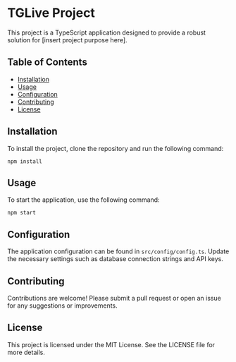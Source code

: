 # TGLive Project

This project is a TypeScript application designed to provide a robust solution for [insert project purpose here]. 

## Table of Contents
- [Installation](#installation)
- [Usage](#usage)
- [Configuration](#configuration)
- [Contributing](#contributing)
- [License](#license)

## Installation

To install the project, clone the repository and run the following command:

```
npm install
```

## Usage

To start the application, use the following command:

```
npm start
```

## Configuration

The application configuration can be found in `src/config/config.ts`. Update the necessary settings such as database connection strings and API keys.

## Contributing

Contributions are welcome! Please submit a pull request or open an issue for any suggestions or improvements.

## License

This project is licensed under the MIT License. See the LICENSE file for more details.